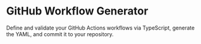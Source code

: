 # GitHub Workflow Generator

Define and validate your GitHub Actions workflows via TypeScript, generate the YAML, and commit it to your repository.
